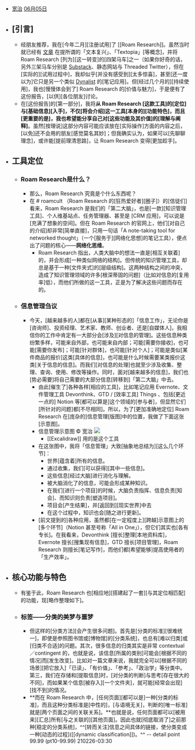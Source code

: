 - [宽治](https://sspai.com/u/hyd4bsqs/updates)
[06月05日](https://sspai.com/post/60588)
- ## [引言]
    - 经朋友推荐，我在[今年二月][注册试用]了 [[Roam Research]]。虽然当时就已经有 [文章](https://www.ribbonfarm.com/2020/02/24/a-text-renaissance/) 在提所谓的「文本复兴」、「Textopia」[等概念]，并将 Roam Research [列为][这一转变]的[四架马车]之一（如果你好奇的话，另外三架马车分别是 [Substack](https://substack.com/)、静态网站与 Threaded Twitter），但在[实际的][试用过程中]，我却似乎[并没有感受到][太多惊喜]，甚至[还一度以为]它只是另一个类似 [Dynalist](https://dynalist.io/) 的[笔记应用]。但[经过几个月的][持续使用]，我也[慢慢体会到了] Roam Research 的[价值与魅力]，于是便有了这份报告，[以供][各位朋友]讨论。
    - 在[这份报告]的[第一部分]，我将**从 Roam Research [这款工具]的[定位]与[基础信息][入手]，不仅[将会介绍]这一工具[本身的][功能特色]，而且[更重要的是]，我也希望能分享自己对[这些功能及其价值]的[理解与阐释]**。虽然[按理说]这部分内容可能应该放在[实际操作]方面的内容之后，[以免]还不会用的朋友[感觉莫名其妙]；但我确实认为，如果可以[先聊聊理念]，或许能[提前理清思路]，让 Roam Research 变得[更加趁手]。
- ## 工具定位
    - ### Roam Research是什么？
        - 那么，Roam Research 究竟是个什么东西呢？
        - 在 # roamcult （Roam Research 的[狂热爱好者][圈子]）的[信徒们]看来，Roam Research 是我们的「第二大脑」，也是[一款][知识管理工具]、个人维基站点、任务管理器、甚至是 [CRM 应用]，可以说是[充满了想象的空间]。但在 Roam Research 的官网上，他们[对自己的介绍]却非常[简单直接]，只用一句话「A note-taking tool for networked thought」（一个[服务于][网络化思想]的笔记工具），便点出了问题的核心——**网络化思维**。
            - Roam Research 指出，人类大脑中的想法一直是[相互关联着]的，并会形成[一种类似网络的结构]。但传统的知识管理工具，却总是基于一种[文件夹式]的[层级结构]。这两种结构之间的冲突，造成了知识管理领域的许多[根深蒂固的问题]（比如对信息的[复用率]低），而他们所做的这一工具，正是为了解决这些问题而存在的。
    - ### 信息管理刍议
        - 今天，[越来越多的人]都在[从事][某种形态的]「信息工作」，无论你是[咨询师]、投资经理、艺术家、教师、创业者、还是[自媒体人]，我相信你的工作中肯定有一大部分会[涉及][对信息的管理]。这些信息种类纷繁多样，可能来自外部，也可能来自内部；可能[需要你接收]，也可能[需要你发布]；可能[针对群体]，也可能[针对个人]；可能是类似[某件商品的报价]这类[具体的信息]，也可能是什么时候需要某类报价这类[关于信息的信息]。而我们[对信息的处理]也就至少涉及收集、整理、查询、使用、修改等操作。同时，面对[越来越多的信息]，我们也[势必需要]将自己需要的大部分信息[转移到]「第二大脑」中去。
            - 由此[催生了]各种各样[相应的工具]，比如笔记应用 Evernote、文件管理工具 Devonthink、GTD / [效率工具] Things 、包括[更近一点的] Notion 等[都可以算是]这个领域的[参与者]，但显然它们[所针对的问题]都[不尽相同]。所以，为了[更加准确地定位] Roam Research 在[庞杂的]信息管理[版图]中的位置，我做了下面这张[示意图]。
            - 信息管理示意图 © 宽治
![](https://firebasestorage.googleapis.com/v0/b/firescript-577a2.appspot.com/o/imgs%2Fapp%2FXELiu-NovaKG%2FRUnusS2biH.png?alt=media&token=c8bd3222-3b5d-4752-b930-1725ba2cfdb4)
                - [[Excalidraw]] 用的是这个工具
            - 在这张图中，我将「信息管理」大致[抽象地总结为][这么几个环节]：
                - 世界[蕴含着]所有的信息。
                - 通过收集，我们[可以获得][其中一些信息]。
                - 这些信息[经过大脑]进行消化与理解。
                - 被大脑消化了的信息，可能会形成某种知识。
                - 在我们[进行一个项目]的时候，大脑负责指挥、信息负责[知会]、而知识则负责[塑造项目]。
                - 项目会[产生结果]，并[返回到][现实世界]中去
                - 在这个过程中，知识也会[随之进行更新]。
            - [前文提到的]各种应用，虽然都[在一定程度上][跨越]示意图上的[多个环节]（Notion 甚至号称「All in One」），但它们其实也[各有专长]。在我看来，Devonthink [擅长]整理[本地资料库]，Evernote 擅长[搜集现有信息]，GTD 擅长[项目管理]，Roam Research 则擅长[笔记写作]，而他们都[希望能够]提高使用者的「生产效率」。
- ## 核心功能与特色
    - 有鉴于此，Roam Research 也[相应地][搭建起了一套][与其定位相匹配]的功能，现[略作整理如下]。
    - ### 标签——分类的美梦与噩梦
        - 但这样的[分类方法][会产生很多问题]。首先是[分类的标准][很难统一]，即使是参照图书馆或[博物馆]的[分类系统]，也总有[难以归类]或[归类不合适]的问题。其次，很多信息的归类其实是非常 contextual／contingent 的，也就是说，该信息[所属的类别]可能会[根据不同的情况]而[发生改变]。比如对一篇文章来说，我就完全可以[根据不同的场景][把它放入]「已读」、「有价值」、「参考」、「政治学」等分类中。第三，我们在存储和[提取信息]时，[对分类的判断]与思考[存在很大的不同]，而如果某个信息[被存入][一个文件夹]，就可能[经常会出现][找不到]的情况。
        - **而在 Roam Research 中，[任何页面][都可以是]一种[分类的标准]，而且这种分类标准是[中性的]，[与语境无关]，判断的[唯一标准]就是[两个页面之间的关联关系]。**也就是说，任何页面都可以[被用来][汇总]所有[与之关联的][其他页面]。因此也就[彻底取消了]之前那种[稳定的分类系统]，^^[转而关注]信息之间具体的链接，使分类变成一种[动态的过程]([[dynamic classification]])。^^ -- detail point 99.99 (pt10-99.99)
210226-03:30
